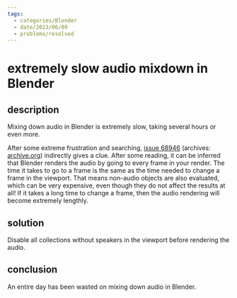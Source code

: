 ```yaml
---
tags:
  - categories/Blender
  - date/2023/06/09
  - problems/resolved
---
```


# extremely slow audio mixdown in Blender

## description

Mixing down audio in Blender is extremely slow, taking several hours or even more.

After some extreme frustration and searching, [issue 68946](https://projects.blender.org/blender/blender/issues/68946) (archives: [archive.org](https://web.archive.org/web/20230610051004/https://projects.blender.org/blender/blender/issues/68946)) indirectly gives a clue. After some reading, it can be inferred that Blender renders the audio by going to every frame in your render. The time it takes to go to a frame is the same as the time needed to change a frame in the viewport. That means non-audio objects are also evaluated, which can be very expensive, even though they do not affect the results at all! If it takes a long time to change a frame, then the audio rendering will become extremely lengthly.

## solution

Disable all collections without speakers in the viewport before rendering the audio.

## conclusion

An entire day has been wasted on mixing down audio in Blender.
